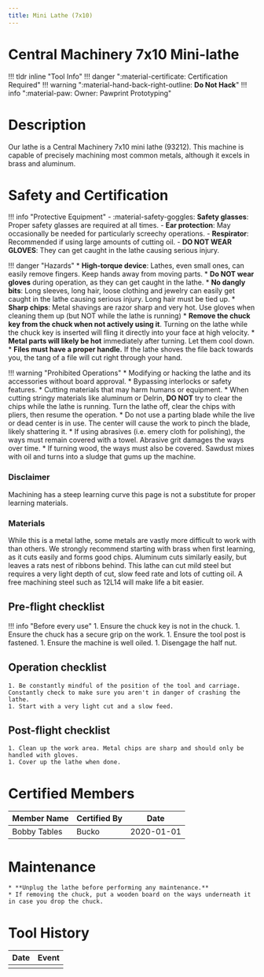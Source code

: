 ```yaml
---
title: Mini Lathe (7x10)
---
```


# Central Machinery 7x10 Mini-lathe

!!! tldr inline "Tool Info"
    !!! danger ":material-certificate: Certification Required"
    !!! warning ":material-hand-back-right-outline: __Do Not Hack__"
    !!! info ":material-paw: Owner: Pawprint Prototyping"


# Description

Our lathe is a Central Machinery 7x10 mini lathe (93212). This machine is capable of precisely machining most common metals, although it excels in brass and aluminum.

# Safety and Certification

!!! info "Protective Equipment"
    - :material-safety-goggles: **Safety glasses**:  Proper safety glasses are required at all times.
    - **Ear protection**: May occasionally be needed for particularly screechy operations.
    - **Respirator**:  Recommended if using large amounts of cutting oil.
    - **DO NOT WEAR GLOVES**:  They can get caught in the lathe causing serious injury.

!!! danger "Hazards"
    * **High-torque device**: Lathes, even small ones, can easily remove fingers. Keep hands away from moving parts.
    * **Do NOT wear gloves** during operation, as they can get caught in the lathe.
    * **No dangly bits**: Long sleeves, long hair, loose clothing and jewelry can easily get caught in the lathe causing serious injury. Long hair must be tied up.
    * **Sharp chips**: Metal shavings are razor sharp and very hot. Use gloves when cleaning them up (but NOT while the lathe is running)
    * **Remove the chuck key from the chuck when not actively using it**. Turning on the lathe while the chuck key is inserted will fling it directly into your face at high velocity.
    * **Metal parts will likely be hot** immediately after turning. Let them cool down.
    * **Files must have a proper handle.** If the lathe shoves the file back towards you, the tang of a file will cut right through your hand.

!!! warning "Prohibited Operations"
    * Modifying or hacking the lathe and its accessories without board approval.
    * Bypassing interlocks or safety features.
    * Cutting materials that may harm humans or equipment.
    * When cutting stringy materials like aluminum or Delrin, **DO NOT** try to clear the chips while the lathe is running. Turn the lathe off, clear the chips with pliers, then resume the operation.
    * Do not use a parting blade while the live or dead center is in use. The center will cause the work to pinch the blade, likely shattering it.
    * If using abrasives (i.e. emery cloth for polishing), the ways must remain covered with a towel. Abrasive grit damages the ways over time.
    * If turning wood, the ways must also be covered. Sawdust mixes with oil and turns into a sludge that gums up the machine.

### Disclaimer
Machining has a steep learning curve this page is not a substitute for proper learning materials.

### Materials
While this is a metal lathe, some metals are vastly more difficult to work with than others. We strongly recommend starting with brass when first learning, as it cuts easily and forms good chips. Aluminum cuts similarly easily, but leaves a rats nest of ribbons behind. This lathe can cut mild steel but requires a very light depth of cut, slow feed rate and lots of cutting oil. A free machining steel such as 12L14 will make life a bit easier.

## Pre-flight checklist
!!! info "Before every use"
    1. Ensure the chuck key is not in the chuck.
    1. Ensure the chuck has a secure grip on the work.
    1. Ensure the tool post is fastened.
    1. Ensure the machine is well oiled.
    1. Disengage the half nut.
## Operation checklist
    1. Be constantly mindful of the position of the tool and carriage. Constantly check to make sure you aren't in danger of crashing the lathe.
    1. Start with a very light cut and a slow feed.
## Post-flight checklist
    1. Clean up the work area. Metal chips are sharp and should only be handled with gloves.
    1. Cover up the lathe when done.
# Certified Members

|Member Name | Certified By | Date           |
|------------|--------------|----------------|
|Bobby Tables| Bucko        | 2020-01-01     |


# Maintenance
    * **Unplug the lathe before performing any maintenance.**
    * If removing the chuck, put a wooden board on the ways underneath it in case you drop the chuck.



# Tool History

|Date | Event |
|-----|-------|
|||
